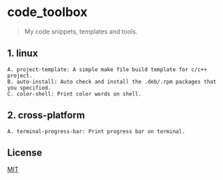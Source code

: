# code_toolbox

> My code snippets, templates and tools.

## 1. linux
    A. project-template: A simple make file build template for c/c++ project.
    B. auto-install: Auto check and install the .deb/.rpm packages that you specified.
    C. color-shell: Print color words on shell.

## 2. cross-platform
    A. terminal-progress-bar: Print progress bar on terminal.

## License
[MIT](https://opensource.org/licenses/MIT)